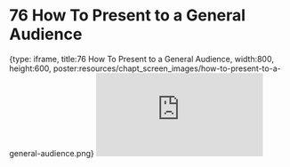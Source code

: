# 76 How To Present to a General Audience
 
{type: iframe, title:76 How To Present to a General Audience, width:800, height:600, poster:resources/chapt_screen_images/how-to-present-to-a-general-audience.png}
![](https://datatrail-jhu.github.io/DataTrail/no_toc/how-to-present-to-a-general-audience.html)
 

 
